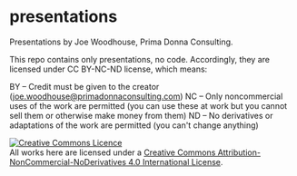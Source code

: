 # presentations
Presentations by Joe Woodhouse, Prima Donna Consulting.

This repo contains only presentations, no code. Accordingly, they are licensed under CC BY-NC-ND license, which means:

  BY – Credit must be given to the creator (joe.woodhouse@primadonnaconsulting.com)
  NC – Only noncommercial uses of the work are permitted (you can use these at work but you cannot sell them or otherwise make money from them)
  ND – No derivatives or adaptations of the work are permitted (you can't change anything)

<a rel="license" href="http://creativecommons.org/licenses/by-nc-nd/4.0/"><img alt="Creative Commons Licence" style="border-width:0" src="https://i.creativecommons.org/l/by-nc-nd/4.0/80x15.png" /></a><br />All works here are licensed under a <a rel="license" href="http://creativecommons.org/licenses/by-nc-nd/4.0/">Creative Commons Attribution-NonCommercial-NoDerivatives 4.0 International License</a>.
